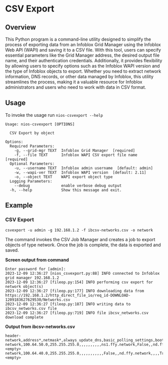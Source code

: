 # CSV Export

## Overview

This Python program is a command-line utility designed to simplify the process of exporting data
from an Infoblox Grid Manager using the Infoblox Web API (WAPI) and saving it to a CSV file. With 
this tool, users can specify essential parameters like the Grid Manager address, the desired output 
file name, and their authentication credentials. Additionally, it provides flexibility by allowing 
users to specify options such as the Infoblox WAPI version and the type of Infoblox objects to 
export. Whether you need to extract network information, DNS records, or other data managed
by Infoblox, this utility streamlines the process, making it a valuable resource for Infoblox
administrators and users who need to work with data in CSV format.

## Usage

To invoke the usage run `nios-csvexport --help`

```
Usage: nios-csvexport [OPTIONS]

  CSV Export by object

Options:
  Required Parameters: 
    -g, --grid-mgr TEXT  Infoblox Grid Manager  [required]
    -f, --file TEXT      Infoblox WAPI CSV export file name  [required]
  Optional Parameters: 
    -u, --username TEXT  Infoblox admin username  [default: admin]
    -w, --wapi-ver TEXT  Infoblox WAPI version  [default: 2.11]
    -o, --object TEXT    WAPI export object type
  Logging Parameters: 
    --debug              enable verbose debug output
  -h, --help             Show this message and exit.
```

## Example

### CSV Export

```shell
csvexport -u admin -g 192.168.1.2 -f ibcsv-networks.csv -o network
```

The command invokes the CSV Job Manager and creates a job to export objects of type network. Once
the job is complete,
the data is exported and saved.

**Screen output from command**

```text
Enter password for [admin]:
2023-12-09 12:36:27 [nios_csvexport.py:88] INFO connected to Infoblox grid manager 192.168.1.2
2023-12-09 12:36:27 [fileop.py:154] INFO performing csv export for network object(s)
2023-12-09 12:36:27 [fileop.py:177] INFO downloading data from https://192.168.1.2/http_direct_file_io/req_id-DOWNLOAD-1209183627629530/Networks.csv
2023-12-09 12:36:27 [fileop.py:187] INFO writing data to ibcsv_networks.csv file
2023-12-09 12:36:27 [fileop.py:719] INFO file ibcsv_networks.csv download complete
```

**Output from ibcsv-networks.csv**

```text
header-network,address*,netmask*,always_update_dns,basic_polling_settings,boot_file,boot_server,broadcast_address,comment,ddns_domainname,ddns_ttl,deny_bootp,dhcp_members,disabled,discovery_exclusion_range,discovery_member,domain_name,domain_name_servers,enable_ddns,enable_discovery,enable_option81,enable_pxe_lease_time,enable_threshold_email_warnings,enable_threshold_snmp_warnings,enable_thresholds,generate_hostname,ignore_client_requested_options,is_authoritative,lease_scavenge_time,lease_time,mgm_private,network_view,next_server,option_logic_filters,pxe_lease_time,range_high_water_mark,range_high_water_mark_reset,range_low_water_mark,range_low_water_mark_reset,recycle_leases,routers,threshold_email_addresses,update_dns_on_lease_renewal,update_static_leases,vlans,zone_associations
network,100.64.50.0,255.255.255.0,,,,,,,,,,ns1.ffy.network,False,,nd.ffy.network,ffy.corp,"100.64.50.53,100.64.50.54",,True,,,False,False,,,,,,,False,default,,,,95,85,0,10,,100.64.50.1,,,,,<empty>
network,100.64.40.0,255.255.255.0,,,,,,,,,,,False,,nd.ffy.network,,,,True,,,False,False,,,,,,,False,default,,,,95,85,0,10,,,,,,,<empty>
```
   
